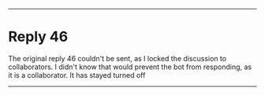 
***

# Reply 46

The original reply 46 couldn't be sent, as I locked the discussion to collaborators. I didn't know that would prevent the bot from responding, as it is a collaborator. It has stayed turned off

***
